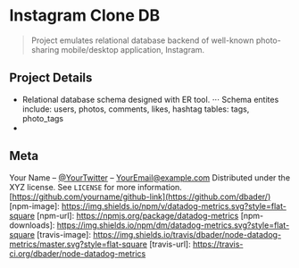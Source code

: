 # Instagram Clone DB
> Project emulates relational database backend of well-known photo-sharing mobile/desktop application, Instagram.

## Project Details
* Relational database schema designed with ER tool. 
⋅⋅⋅ Schema entites include: users, photos, comments, likes, hashtag tables: tags, photo_tags
* 

## Meta
Your Name – [@YourTwitter](https://twitter.com/dbader_org) – YourEmail@example.com
Distributed under the XYZ license. See ``LICENSE`` for more information.
[https://github.com/yourname/github-link](https://github.com/dbader/)
[npm-image]: https://img.shields.io/npm/v/datadog-metrics.svg?style=flat-square
[npm-url]: https://npmjs.org/package/datadog-metrics
[npm-downloads]: https://img.shields.io/npm/dm/datadog-metrics.svg?style=flat-square
[travis-image]: https://img.shields.io/travis/dbader/node-datadog-metrics/master.svg?style=flat-square
[travis-url]: https://travis-ci.org/dbader/node-datadog-metrics
